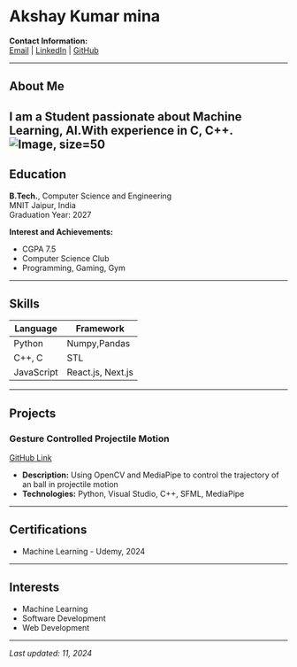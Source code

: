 

# Akshay Kumar mina

**Contact Information:**  
[Email](akshaymina47@gmail.com) | [LinkedIn](https://linkedin.com/in/ak47) | [GitHub](https://github.com/Akshay-kumar-mina)  

---

## About Me
I am a Student passionate about Machine Learning, AI.With experience in C, C++.
![Image, size=50](https://png.pngtree.com/element_our/20200609/ourlarge/pngtree-children-s-programming-education-image_2229580.jpg)
---

## Education
**B.Tech.**, Computer Science and Engineering  
	MNIT Jaipur, India  
	Graduation Year: 2027  

**Interest and Achievements:**  
- CGPA 7.5 
- Computer Science Club  
- Programming, Gaming, Gym

---

## Skills
|Language|Framework|
|---|---|
|Python|Numpy,Pandas|
|C++, C|STL|
|JavaScript|React.js, Next.js|

---

## Projects
### Gesture Controlled Projectile Motion  
[GitHub Link](https://github.com/yourusername/Projectile)  
- **Description:** Using OpenCV and MediaPipe to control the trajectory of an ball in projectile motion 
- **Technologies:** Python, Visual Studio, C++, SFML, MediaPipe

---

## Certifications
- Machine Learning - Udemy, 2024

---

## Interests
- Machine Learning
- Software Development
- Web Development

---

_Last updated: 11, 2024_





